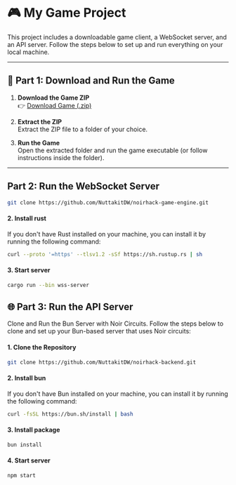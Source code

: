 # 🎮 My Game Project

This project includes a downloadable game client, a WebSocket server, and an API server. Follow the steps below to set up and run everything on your local machine.

---

## 📁 Part 1: Download and Run the Game

1. **Download the Game ZIP**  
  👉 [Download Game (.zip)](./path-to-your-game.zip)

2. **Extract the ZIP**  
  Extract the ZIP file to a folder of your choice.

3. **Run the Game**  
  Open the extracted folder and run the game executable (or follow instructions inside the folder).

---

## Part 2: Run the WebSocket Server

```bash
git clone https://github.com/NuttakitDW/noirhack-game-engine.git
```

#### 2. Install rust
If you don't have Rust installed on your machine, you can install it by running the following command:

```bash
curl --proto '=https' --tlsv1.2 -sSf https://sh.rustup.rs | sh
```

#### 3. Start server
  ```bash
  cargo run --bin wss-server
  ```

  
## 🌐 Part 3: Run the API Server

Clone and Run the Bun Server with Noir Circuits. 
Follow the steps below to clone and set up your Bun-based server that uses Noir circuits:

#### 1. Clone the Repository 

```bash
git clone https://github.com/NuttakitDW/noirhack-backend.git
```

#### 2. Install bun
If you don't have Bun installed on your machine, you can install it by running the following command:

```bash
curl -fsSL https://bun.sh/install | bash
```

#### 3. Install package

```bash
bun install
```

#### 4. Start server

```bash
npm start
```